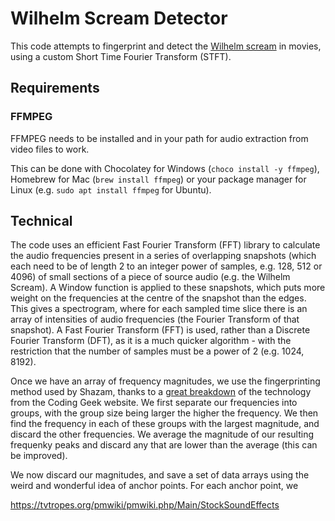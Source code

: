# Wilhelm Scream Detector

This code attempts to fingerprint and detect the [Wilhelm scream](https://intelligentsoundengineering.wordpress.com/2017/04/19/322/
) in movies, using a custom Short Time Fourier Transform (STFT).

## Requirements

### FFMPEG

FFMPEG needs to be installed and in your path for audio extraction from video files to work.

This can be done with Chocolatey for Windows (`choco install -y ffmpeg`), Homebrew for Mac (`brew install ffmpeg`) or your package manager for Linux (e.g. `sudo apt install ffmpeg` for Ubuntu).

## Technical

The code uses an efficient Fast Fourier Transform (FFT) library to calculate the audio frequencies present in a series of overlapping snapshots (which each need to be of length 2 to an integer power of samples, e.g. 128, 512 or 4096) of small sections of a piece of source audio (e.g. the Wilhelm Scream). A Window function is applied to these snapshots, which puts more weight on the frequencies at the centre of the snapshot than the edges. This gives a spectrogram, where for each sampled time slice there is an array of intensities of audio frequencies (the Fourier Transform of that snapshot). A Fast Fourier Transform (FFT) is used, rather than a Discrete Fourier Transform (DFT), as it is a much quicker algorithm - with the restriction that the number of samples must be a power of 2 (e.g. 1024, 8192).

Once we have an array of frequency magnitudes, we use the fingerprinting method used by Shazam, thanks to a [great breakdown](http://coding-geek.com/how-shazam-works/) of the technology from the Coding Geek website. We first separate our frequencies into groups, with the group size being larger the higher the frequency. We then find the frequency in each of these groups with the largest magnitude, and discard the other frequencies. We average the magnitude of our resulting frequenky peaks and discard any that are lower than the average (this can be improved).

We now discard our magnitudes, and save a set of data arrays using the weird and wonderful idea of anchor points. For each anchor point, we


https://tvtropes.org/pmwiki/pmwiki.php/Main/StockSoundEffects
